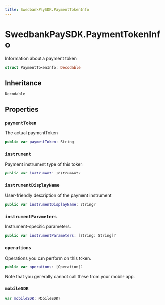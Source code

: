 ```yaml
---
title: SwedbankPaySDK.PaymentTokenInfo
---
```

# SwedbankPaySDK.PaymentTokenInfo

Information about a payment token

``` swift
struct PaymentTokenInfo: Decodable 
```

## Inheritance

`Decodable`

## Properties

### `paymentToken`

The actual paymentToken

``` swift
public var paymentToken: String
```

### `instrument`

Payment instrument type of this token

``` swift
public var instrument: Instrument?
```

### `instrumentDisplayName`

User-friendly description of the payment instrument

``` swift
public var instrumentDisplayName: String?
```

### `instrumentParameters`

Instrument-specific parameters.

``` swift
public var instrumentParameters: [String: String]?
```

### `operations`

Operations you can perform on this token.

``` swift
public var operations: [Operation]?
```

Note that you generally cannot call these from your mobile app.

### `mobileSDK`

``` swift
var mobileSDK: MobileSDK?
```
